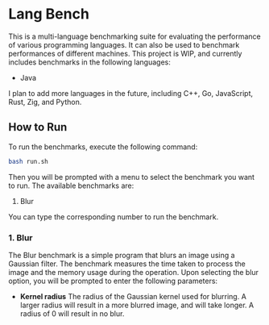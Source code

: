 # Lang Bench

This is a multi-language benchmarking suite for evaluating the performance of various programming languages. It can also be used to benchmark performances of different machines. This project is WIP, and currently includes benchmarks in the following languages:

- Java

I plan to add more languages in the future, including C++, Go, JavaScript, Rust, Zig, and Python.

## How to Run

To run the benchmarks, execute the following command:

```bash
bash run.sh
```

Then you will be prompted with a menu to select the benchmark you want to run. The available benchmarks are:

1. Blur

You can type the corresponding number to run the benchmark.

### 1. Blur

The Blur benchmark is a simple program that blurs an image using a Gaussian filter. The benchmark measures the time taken to process the image and the memory usage during the operation.
Upon selecting the blur option, you will be prompted to enter the following parameters:

- **Kernel radius**
    The radius of the Gaussian kernel used for blurring. A larger radius will result in a more blurred image, and will take longer. A radius of 0 will result in no blur.
